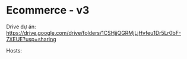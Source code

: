 # Ecommerce - v3

Drive dự án: https://drive.google.com/drive/folders/1CSHjjQGRMjLjHvfeu1Dr5Lr0bF-7XEUE?usp=sharing

Hosts: 
